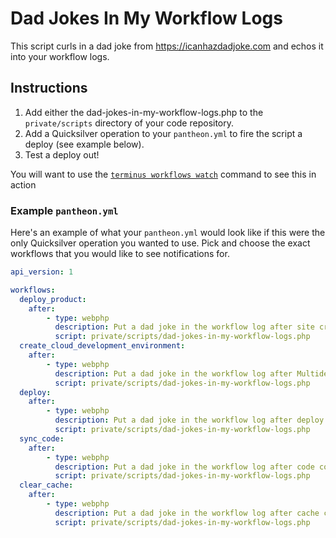 # Dad Jokes In My Workflow Logs #

This script curls in a dad joke from https://icanhazdadjoke.com and echos it into your workflow logs.

## Instructions ##

1. Add either the dad-jokes-in-my-workflow-logs.php to the `private/scripts` directory of your code repository.
2. Add a Quicksilver operation to your `pantheon.yml` to fire the script a deploy (see example below).
3. Test a deploy out!

You will want to use the [`terminus workflows watch`](https://pantheon.io/docs/terminus/commands/) command to see this in action

### Example `pantheon.yml` ###

Here's an example of what your `pantheon.yml` would look like if this were the only Quicksilver operation you wanted to use.  Pick and choose the exact workflows that you would like to see notifications for.

```yaml
api_version: 1

workflows:
  deploy_product:
    after:
        - type: webphp
          description: Put a dad joke in the workflow log after site creation
          script: private/scripts/dad-jokes-in-my-workflow-logs.php
  create_cloud_development_environment:
    after: 
        - type: webphp
          description: Put a dad joke in the workflow log after Multidev creation
          script: private/scripts/dad-jokes-in-my-workflow-logs.php
  deploy:
    after:
        - type: webphp
          description: Put a dad joke in the workflow log after deploy
          script: private/scripts/dad-jokes-in-my-workflow-logs.php
  sync_code:
    after:
        - type: webphp
          description: Put a dad joke in the workflow log after code commit
          script: private/scripts/dad-jokes-in-my-workflow-logs.php
  clear_cache:
    after:
        - type: webphp
          description: Put a dad joke in the workflow log after cache clear
          script: private/scripts/dad-jokes-in-my-workflow-logs.php
```
